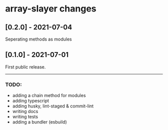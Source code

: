 # array-slayer changes

## \[0.2.0] - 2021-07-04

Seperating methods as modules
## \[0.1.0] - 2021-07-01

First public release.


-----------------------------------

### TODO:
- adding a chain method for modules
- adding typescript
- adding husky, lint-staged & commit-lint
- writing docs
- writing tests
- adding a bundler (esbuild)